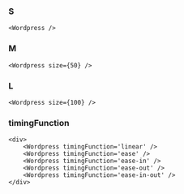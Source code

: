 ### S
    
    <Wordpress />

### M

    <Wordpress size={50} />

### L

    <Wordpress size={100} />

### timingFunction

    <div>
        <Wordpress timingFunction='linear' />
        <Wordpress timingFunction='ease' />
        <Wordpress timingFunction='ease-in' />
        <Wordpress timingFunction='ease-out' />
        <Wordpress timingFunction='ease-in-out' />
    </div>
